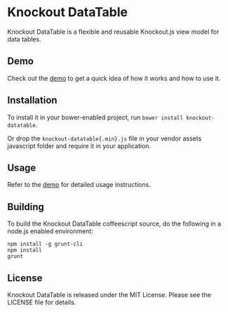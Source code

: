 # Knockout DataTable

Knockout DataTable is a flexible and reusable Knockout.js view model for data tables.

## Demo

Check out the [demo](http://rawgithub.com/immense/knockout-datatable/master/demo.html) to get a quick idea of how it works and how to use it.

## Installation

To install it in your bower-enabled project, run `bower install knockout-datatable`.

Or drop the `knockout-datatable{.min}.js` file in your vendor assets javascript folder and require it in your application.

## Usage

Refer to the [demo](http://rawgithub.com/immense/knockout-datatable/master/demo.html) for detailed usage instructions.

## Building

To build the Knockout DataTable coffeescript source, do the following in a node.js enabled environment:

```
npm install -g grunt-cli
npm install
grunt
```

## License

Knockout DataTable is released under the MIT License. Please see the LICENSE file for details.
